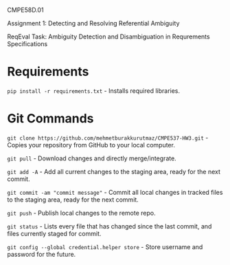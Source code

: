 CMPE58D.01

Assignment 1: Detecting and Resolving Referential Ambiguity

ReqEval Task: Ambiguity Detection and Disambiguation in Requrements Specifications

Requirements
====

`pip install -r requirements.txt` - Installs required libraries.

Git Commands
====

`git clone https://github.com/mehmetburakkurutmaz/CMPE537-HW3.git` - Copies your repository from GitHub to your local computer.

`git pull` - Download changes and directly merge/integrate.

`git add -A` - Add all current changes to the staging area, ready for the next commit.

`git commit -am "commit message"` - Commit all local changes in tracked files to the staging area, ready for the next commit.

`git push` - Publish local changes to the remote repo.

`git status` - Lists every file that has changed since the last commit, and files currently staged for commit.

`git config --global credential.helper store` - Store username and password for the future.
